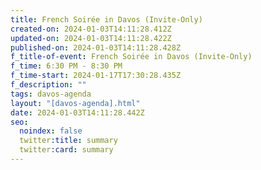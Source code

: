 ```yaml
---
title: French Soirée in Davos (Invite-Only)
created-on: 2024-01-03T14:11:28.412Z
updated-on: 2024-01-03T14:11:28.422Z
published-on: 2024-01-03T14:11:28.428Z
f_title-of-event: French Soirée in Davos (Invite-Only)
f_time: 6:30 PM - 8:30 PM
f_time-start: 2024-01-17T17:30:28.435Z
f_description: ""
tags: davos-agenda
layout: "[davos-agenda].html"
date: 2024-01-03T14:11:28.442Z
seo:
  noindex: false
  twitter:title: summary
  twitter:card: summary
---
```

